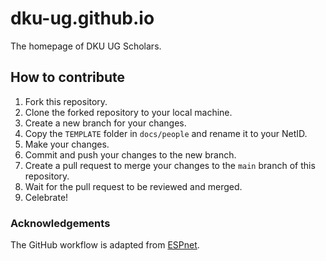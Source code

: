 # dku-ug.github.io
The homepage of DKU UG Scholars.

## How to contribute
1. Fork this repository.
2. Clone the forked repository to your local machine.
3. Create a new branch for your changes.
4. Copy the `TEMPLATE` folder in `docs/people` and rename it to your NetID.
6. Make your changes.
7. Commit and push your changes to the new branch.
8. Create a pull request to merge your changes to the `main` branch of this repository.
9. Wait for the pull request to be reviewed and merged.
10. Celebrate!

### Acknowledgements
The GitHub workflow is adapted from [ESPnet](https://github.com/espnet/espnet).